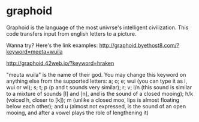# graphoid
Graphoid is the language of the most univrse's intelligent civilization. This code transfers input from english letters to a picture.

Wanna try? Here's the link examples:
  http://graphoid.byethost8.com/?keyword=meeta+wuila
  
  http://graphoid.42web.io/?keyword=hraken

"meuta wuila" is the name of their god. You may change this keyword on anything else from the supported letters:
  a;
  o;
  e;
  wui (you can type it as i, wui or wi);
  s;
  t;
  p (p and t sounds very similar);
  r;
  v;
  l/n (this sound is similar to a mixture of sounds [l] and [n], and is the sound of a closed mooing);
  h/k (voiced h, closer to [k]);
  m (unlike a closed moo, lips is almost floating below each other);
  and u (almost not expressed, is the sound of an open mooing, and after a vowel plays the role of lengthening it) 
